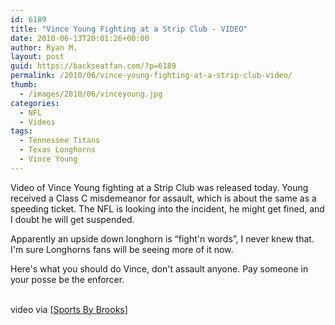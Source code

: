 ```yaml
---
id: 6189
title: "Vince Young Fighting at a Strip Club - VIDEO"
date: 2010-06-13T20:01:26+00:00
author: Ryan M.
layout: post
guid: https://backseatfan.com/?p=6189
permalink: /2010/06/vince-young-fighting-at-a-strip-club-video/
thumb:
  - /images/2010/06/vinceyoung.jpg
categories:
  - NFL
  - Videos
tags:
  - Tennessee Titans
  - Texas Longhorns
  - Vince Young
---
```


<div class="entry">
  <p>
    Video of Vince Young fighting at a Strip Club was released today. Young received a Class C misdemeanor for assault, which is about the same as a speeding ticket. The NFL is looking into the incident, he might get fined, and I doubt he will get suspended.
  </p>

  <p>
    Apparently an upside down longhorn is &#8220;fight'n words&#8221;, I never knew that. I'm sure Longhorns fans will be seeing more of it now.
  </p>

  <p>
    Here's what you should do Vince, don't assault anyone. Pay someone in your posse be the enforcer.
  </p>

  <p>
    <br /> video via [<a href="http://www.sportsbybrooks.com">Sports By Brooks</a>]
  </p>
</div>
